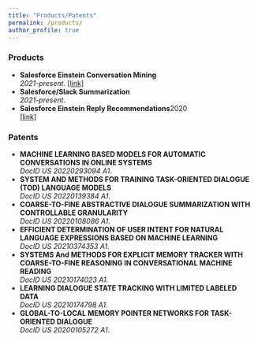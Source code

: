```yaml
---
title: "Products/Patents"
permalink: /products/
author_profile: true
---
```


### Products

- <b>Salesforce Einstein Conversation Mining</b> <br> <i>2021-present</i>. [[link]](https://www.salesforceben.com/8-new-service-cloud-features-to-supercharge-support-agents/)
- <b>Salesforce/Slack Summarization</b> <br> <i>2021-present</i>. 
- <b>Salesforce Einstein Reply Recommendations</b>2020<br> [[link]](https://help.salesforce.com/s/articleView?id=sf.reply_rec_intro.htm&type=5)

### Patents

- <b>MACHINE LEARNING BASED MODELS FOR AUTOMATIC CONVERSATIONS IN ONLINE SYSTEMS</b> <br> 
<i>DocID US 20220293094 A1</i>. 
- <b>SYSTEM AND METHODS FOR TRAINING TASK-ORIENTED DIALOGUE (TOD) LANGUAGE MODELS</b> <br> 
<i>DocID US 20220139384 A1</i>. 
- <b>COARSE-TO-FINE ABSTRACTIVE DIALOGUE SUMMARIZATION WITH CONTROLLABLE GRANULARITY</b> <br> 
<i>DocID US 20220108086 A1</i>. 
- <b>EFFICIENT DETERMINATION OF USER INTENT FOR NATURAL LANGUAGE EXPRESSIONS BASED ON MACHINE LEARNING</b> <br> 
<i>DocID US 20210374353 A1</i>. 
- <b>SYSTEMS And METHODS FOR EXPLICIT MEMORY TRACKER WITH COARSE-TO-FINE REASONING IN CONVERSATIONAL MACHINE READING</b> <br> 
<i>DocID US 20210174023 A1</i>. 
- <b>LEARNING DIALOGUE STATE TRACKING WITH LIMITED LABELED DATA</b> <br> 
<i>DocID US 20210174798 A1</i>. 
- <b>GLOBAL-TO-LOCAL MEMORY POINTER NETWORKS FOR TASK-ORIENTED DIALOGUE</b> <br> 
<i>DocID US 20200105272 A1</i>. 